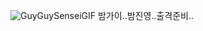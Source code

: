 ![GuyGuySenseiGIF](https://github.com/user-attachments/assets/bf5a5ce7-d17c-400b-87b7-f3a331752a3e)
밤가이..밤진영..출격준비..
